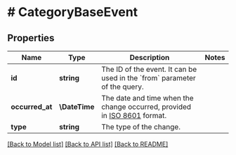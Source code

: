 # # CategoryBaseEvent

## Properties

Name | Type | Description | Notes
------------ | ------------- | ------------- | -------------
**id** | **string** | The ID of the event. It can be used in the &#x60;from&#x60; parameter of the query. |
**occurred_at** | **\DateTime** | The date and time when the change occurred, provided in [ISO 8601](https://en.wikipedia.org/wiki/ISO_8601) format. |
**type** | **string** | The type of the change. |

[[Back to Model list]](../../README.md#models) [[Back to API list]](../../README.md#endpoints) [[Back to README]](../../README.md)
